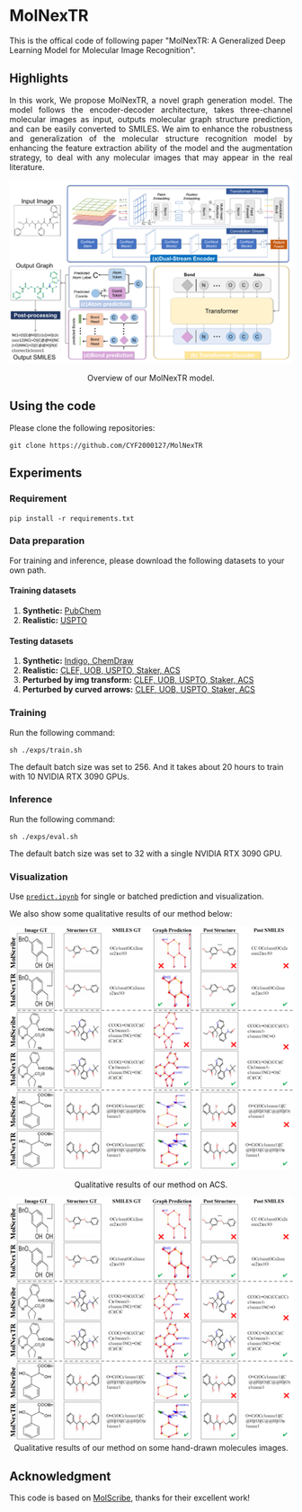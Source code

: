 # MolNexTR
This is the offical code of following paper "MolNexTR: A Generalized Deep Learning Model for Molecular Image Recognition".

## Highlights
<p align="justify">
In this work, We propose MolNexTR, a novel graph generation model. The model follows the encoder-decoder architecture, takes three-channel molecular images as input, outputs molecular graph structure prediction, and can be easily converted to SMILES. We aim to enhance the robustness and generalization of the molecular structure recognition model by enhancing the feature extraction ability of the model and the augmentation strategy, to deal with any molecular images that may appear in the real literature.

[comment]: <> ()
![visualization](figure/arch.png)
<div align="center">
Overview of our MolNexTR model.
</div> 

## Using the code
Please clone the following repositories:
```
git clone https://github.com/CYF2000127/MolNexTR
```
## Experiments

### Requirement
```
pip install -r requirements.txt
```

### Data preparation
For training and inference, please download the following datasets to your own path.
#### Training datasets
1. **Synthetic:**  [PubChem](https://www.dropbox.com/s/mxvm5i8139y5cvk/pubchem.zip?dl=0)
2. **Realistic:**  [USPTO](https://www.dropbox.com/s/3podz99nuwagudy/uspto_mol.zip?dl=0)

#### Testing datasets
1. **Synthetic:**  [Indigo, ChemDraw](https://huggingface.co/yujieq/MolScribe/blob/main/synthetic.zip)
2. **Realistic:**  [CLEF, UOB, USPTO, Staker, ACS](https://huggingface.co/yujieq/MolScribe/blob/main/real.zip) 
3. **Perturbed by img transform:** [CLEF, UOB, USPTO, Staker, ACS](https://huggingface.co/yujieq/MolScribe/blob/main/perturb.zip)
4. **Perturbed by curved arrows:** [CLEF, UOB, USPTO, Staker, ACS](https://huggingface.co/yujieq/MolScribe/blob/main/perturb.zip)


### Training
Run the following command:
```
sh ./exps/train.sh
```
The default batch size was set to 256. And it takes about 20 hours to train with 10 NVIDIA RTX 3090 GPUs. 

### Inference
Run the following command:
```
sh ./exps/eval.sh
```
The default batch size was set to 32 with a single NVIDIA RTX 3090 GPU.

### Visualization
Use [`predict.ipynb`](predict.ipynb) for single or batched prediction and visualization.

We also show some qualitative results of our method below:

![visualization](figure/vs1.png)
<div align="center">
Qualitative results of our method on ACS.

![visualization](figure/vs1.png)
Qualitative results of our method on some hand-drawn molecules images.
</div> 

## Acknowledgment 
This code is based on [MolScribe](https://github.com/thomas0809/MolScribe), thanks for their excellent work!
